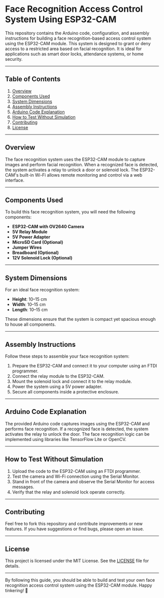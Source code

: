 # Face Recognition Access Control System Using ESP32-CAM

This repository contains the Arduino code, configuration, and assembly instructions for building a face recognition-based access control system using the ESP32-CAM module. This system is designed to grant or deny access to a restricted area based on facial recognition. It is ideal for applications such as smart door locks, attendance systems, or home security.

---

## Table of Contents
1. [Overview](#overview)
2. [Components Used](#components-used)
3. [System Dimensions](#system-dimensions)
4. [Assembly Instructions](#assembly-instructions)
5. [Arduino Code Explanation](#arduino-code-explanation)
6. [How to Test Without Simulation](#how-to-test-without-simulation)
7. [Contributing](#contributing)
8. [License](#license)

---

## Overview
The face recognition system uses the ESP32-CAM module to capture images and perform facial recognition. When a recognized face is detected, the system activates a relay to unlock a door or solenoid lock. The ESP32-CAM's built-in Wi-Fi allows remote monitoring and control via a web interface.

---

## Components Used
To build this face recognition system, you will need the following components:
- **ESP32-CAM with OV2640 Camera**
- **5V Relay Module**
- **5V Power Adapter**
- **MicroSD Card (Optional)**
- **Jumper Wires**
- **Breadboard (Optional)**
- **12V Solenoid Lock (Optional)**

---

## System Dimensions
For an ideal face recognition system:
- **Height**: 10–15 cm
- **Width**: 10–15 cm
- **Length**: 10–15 cm

These dimensions ensure that the system is compact yet spacious enough to house all components.

---

## Assembly Instructions
Follow these steps to assemble your face recognition system:
1. Prepare the ESP32-CAM and connect it to your computer using an FTDI programmer.
2. Connect the relay module to the ESP32-CAM.
3. Mount the solenoid lock and connect it to the relay module.
4. Power the system using a 5V power adapter.
5. Secure all components inside a protective enclosure.

---

## Arduino Code Explanation
The provided Arduino code captures images using the ESP32-CAM and performs face recognition. If a recognized face is detected, the system activates the relay to unlock the door. The face recognition logic can be implemented using libraries like TensorFlow Lite or OpenCV.

---

## How to Test Without Simulation
1. Upload the code to the ESP32-CAM using an FTDI programmer.
2. Test the camera and Wi-Fi connection using the Serial Monitor.
3. Stand in front of the camera and observe the Serial Monitor for access messages.
4. Verify that the relay and solenoid lock operate correctly.

---

## Contributing
Feel free to fork this repository and contribute improvements or new features. If you have suggestions or find bugs, please open an issue.

---

## License
This project is licensed under the MIT License. See the [LICENSE](LICENSE) file for details.

---

By following this guide, you should be able to build and test your own face recognition access control system using the ESP32-CAM module. Happy tinkering! 🚀

